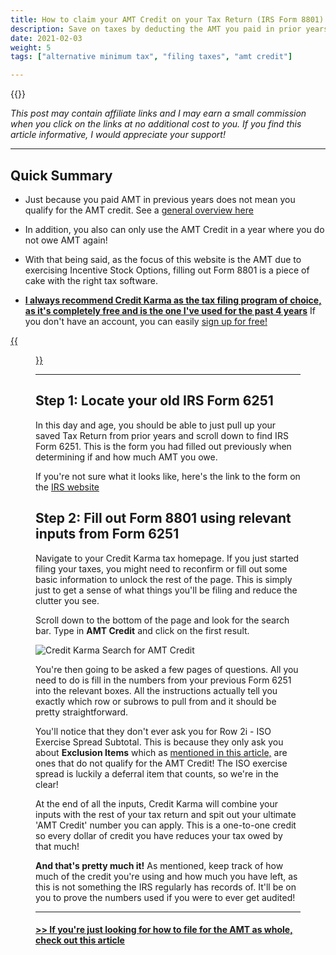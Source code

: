 ```yaml
---
title: How to claim your AMT Credit on your Tax Return (IRS Form 8801)
description: Save on taxes by deducting the AMT you paid in prior years
date: 2021-02-03
weight: 5
tags: ["alternative minimum tax", "filing taxes", "amt credit"]

---
```

{{<disclaimer>}}

*This post may contain affiliate links and I may earn a small commission when you click on the links at no additional cost to you. If you find this article informative, I would appreciate your support!*

------------------

Quick Summary
---

- Just because you paid AMT in previous years does not mean you qualify for the AMT credit. See a [general overview here](/articles/what_is_the_amt_credit_carryover)

- In addition, you also can only use the AMT Credit in a year where you do not owe AMT again!

- With that being said, as the focus of this website is the AMT due to exercising Incentive Stock Options, filling out Form 8801 is a piece of cake with the right tax software. 

- **[I always recommend Credit Karma as the tax filing program of choice, as it\'s completely free and is the one I\'ve used for the past 4 years](https://credit-karma-tax.pxf.io/amtsimplified)** If you don't have an account, you can easily [sign up for free!](https://creditkarma.myi4.net/5Xoko)

[{{<figure src="/img/credit_karma_logo.png" class="img_logo_small" alt="Credit Karma Tax Logo">}}](https://credit-karma-tax.pxf.io/amtsimplified)

------------------

Step 1: Locate your old IRS Form 6251
---
In this day and age, you should be able to just pull up your saved Tax Return from prior years and scroll down to find IRS Form 6251. This is the form you had filled out previously when determining if and how much AMT you owe.

If you're not sure what it looks like, here's the link to the form on the [IRS website](https://www.irs.gov/pub/irs-pdf/f6251.pdf)

Step 2: Fill out Form 8801 using relevant inputs from Form 6251
---
Navigate to your Credit Karma tax homepage. If you just started filing your taxes, you might need to reconfirm or fill out some basic information to unlock the rest of the page. This is simply just to get a sense of what things you'll be filing and reduce the clutter you see.

Scroll down to the bottom of the page and look for the search bar. Type in **AMT Credit** and click on the first result.

![Credit Karma Search for AMT Credit](/img/ck_amt_credit_search.png)

You're then going to be asked a few pages of questions. All you need to do is fill in the numbers from your previous Form 6251 into the relevant boxes. All the instructions actually tell you exactly which row or subrows to pull from and it should be pretty straightforward.

You'll notice that they don't ever ask you for Row 2i - ISO Exercise Spread Subtotal. This is because they only ask you about **Exclusion Items** which as [mentioned in this article,](/articles/what_is_the_amt_credit_carryover) are ones that do not qualify for the AMT Credit! The ISO exercise spread is luckily a deferral item that counts, so we're in the clear!

At the end of all the inputs, Credit Karma will combine your inputs with the rest of your tax return and spit out your ultimate 'AMT Credit' number you can apply. This is a one-to-one credit so every dollar of credit you have reduces your tax owed by that much!

**And that's pretty much it!** As mentioned, keep track of how much of the credit you're using and how much you have left, as this is not something the IRS regularly has records of. It'll be on you to prove the numbers used if you were to ever get audited!

------------------

<a href="/articles/how_to_file_taxes_for_amt/" class="next_up_link"><h4> >> If you're just looking for how to file for the AMT as whole, check out this article </h4></a>

